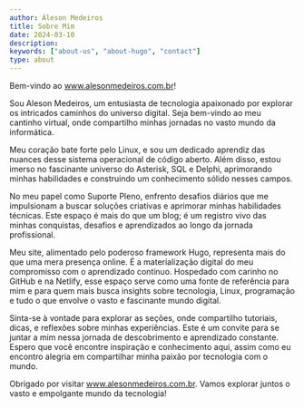 ```yaml
---
author: Áleson Medeiros
title: Sobre Mim
date: 2024-03-10
description:
keywords: ["about-us", "about-hugo", "contact"]
type: about
---
```


Bem-vindo ao www.alesonmedeiros.com.br!

Sou Aleson Medeiros, um entusiasta de tecnologia apaixonado por explorar os intricados caminhos do universo digital. Seja bem-vindo ao meu cantinho virtual, onde compartilho minhas jornadas no vasto mundo da informática.

Meu coração bate forte pelo Linux, e sou um dedicado aprendiz das nuances desse sistema operacional de código aberto. Além disso, estou imerso no fascinante universo do Asterisk, SQL e Delphi, aprimorando minhas habilidades e construindo um conhecimento sólido nesses campos.

No meu papel como Suporte Pleno, enfrento desafios diários que me impulsionam a buscar soluções criativas e aprimorar minhas habilidades técnicas. Este espaço é mais do que um blog; é um registro vivo das minhas conquistas, desafios e aprendizados ao longo da jornada profissional.

Meu site, alimentado pelo poderoso framework Hugo, representa mais do que uma mera presença online. É a materialização digital do meu compromisso com o aprendizado contínuo. Hospedado com carinho no GitHub e na Netlify, esse espaço serve como uma fonte de referência para mim e para quem mais busca insights sobre tecnologia, Linux, programação e tudo o que envolve o vasto e fascinante mundo digital.

Sinta-se à vontade para explorar as seções, onde compartilho tutoriais, dicas, e reflexões sobre minhas experiências. Este é um convite para se juntar a mim nessa jornada de descobrimento e aprendizado constante. Espero que você encontre inspiração e conhecimento aqui, assim como eu encontro alegria em compartilhar minha paixão por tecnologia com o mundo.

Obrigado por visitar www.alesonmedeiros.com.br. Vamos explorar juntos o vasto e empolgante mundo da tecnologia!
